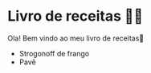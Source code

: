 # Livro de receitas :man_cook:

Ola! Bem vindo ao meu livro de receitas:wave:

- Strogonoff de frango
- Pavê
